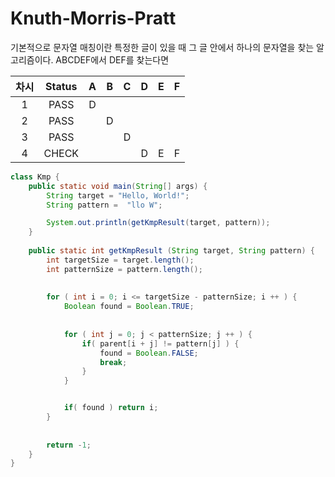 # Knuth-Morris-Pratt

기본적으로 문자열 매칭이란 특정한 글이 있을 때 그 글 안에서 하나의 문자열을 찾는 알고리즘이다.
ABCDEF에서 DEF를 찾는다면

| 차시  | Status |  A  |  B  |  C  |  D  |  E  |  F  | 
|:---:|:------:|:---:|:---:|:---:|:---:|:---:|:---:|
|  1  |  PASS  |  D  |     |     |     |     |
|  2  |  PASS  |     |  D  |     |     |     |     |
|  3  |  PASS  |     |     |  D  |     |     |     |
|  4  | CHECK  |     |     |     |  D  |  E  |  F  |

```java
class Kmp {
    public static void main(String[] args) {
        String target = "Hello, World!";
        String pattern =  "llo W";

        System.out.println(getKmpResult(target, pattern));
    }
    
    public static int getKmpResult (String target, String pattern) {
        int targetSize = target.length();
        int patternSize = pattern.length();
        
        
        for ( int i = 0; i <= targetSize - patternSize; i ++ ) {
            Boolean found = Boolean.TRUE;
            
            
            for ( int j = 0; j < patternSize; j ++ ) {
                if( parent[i + j] != pattern[j] ) {
                    found = Boolean.FALSE;
                    break;
                }
            }


            if( found ) return i;
        }
        
        
        return -1;
    }
}

```
